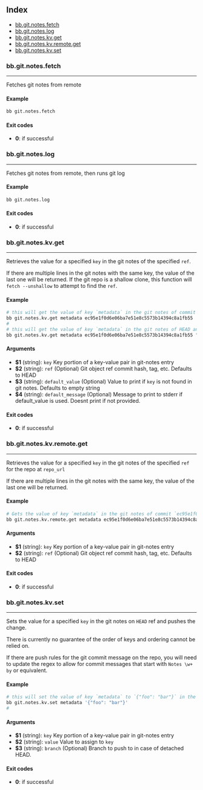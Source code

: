 ## Index

* [bb.git.notes.fetch](#bbgitnotesfetch)
* [bb.git.notes.log](#bbgitnoteslog)
* [bb.git.notes.kv.get](#bbgitnoteskvget)
* [bb.git.notes.kv.remote.get](#bbgitnoteskvremoteget)
* [bb.git.notes.kv.set](#bbgitnoteskvset)

### bb.git.notes.fetch

---
Fetches git notes from remote

#### Example

```bash
bb git.notes.fetch
```

#### Exit codes

* **0**: if successful

### bb.git.notes.log

---
Fetches git notes from remote, then runs git log

#### Example

```bash
bb git.notes.log
```

#### Exit codes

* **0**: if successful

### bb.git.notes.kv.get

---
Retrieves the value for a specified `key` in the git notes of the specified `ref`.

If there are multiple lines in the git notes with the same key, the value of the last one will be returned.  If the
git repo is a shallow clone, this function will `fetch --unshallow` to attempt to find the `ref`.

#### Example

```bash
# this will get the value of key `metadata` in the git notes of commit ec95e1f0d6e06ba7e51e8c5573b14394c8a1fb55
bb git.notes.kv.get metadata ec95e1f0d6e06ba7e51e8c5573b14394c8a1fb55
#
# this will get the value of key `metadata` in the git notes of HEAD and defaults to `{"foo":"bar"}` if not found
bb git.notes.kv.get metadata ec95e1f0d6e06ba7e51e8c5573b14394c8a1fb55 "{\"foo\":\"bar\"}"
```

#### Arguments

* **$1** (string): `key` Key portion of a key-value pair in git-notes entry
* **$2** (string): `ref` (Optional) Git object ref commit hash, tag, etc. Defaults to HEAD
* **$3** (string): `default_value` (Optional) Value to print if `key` is not found in git notes. Defaults to empty string
* **$4** (string): `default_message` (Optional) Message to print to stderr if default_value is used. Doesnt print if not provided.

#### Exit codes

* **0**: if successful

### bb.git.notes.kv.remote.get

---
Retrieves the value for a specified `key` in the git notes of the specified `ref` for the repo at `repo_url`

If there are multiple lines in the git notes with the same key, the value of the last one will be returned.

#### Example

```bash
# Gets the value of key `metadata` in the git notes of commit `ec95e1f0d6e06ba7e51e8c5573b14394c8a1fb55` for repo `https://github.com/scottTomaszewski/bashbox/`
bb git.notes.kv.remote.get metadata ec95e1f0d6e06ba7e51e8c5573b14394c8a1fb55 https://github.com/scottTomaszewski/bashbox/
```

#### Arguments

* **$1** (string): `key` Key portion of a key-value pair in git-notes entry
* **$2** (string): `ref` (Optional) Git object ref commit hash, tag, etc. Defaults to HEAD

#### Exit codes

* **0**: if successful

### bb.git.notes.kv.set

---
Sets the value for a specified `key` in the git notes on `HEAD` ref and pushes the change.

There is currently no guarantee of the order of keys and ordering cannot be relied on.

If there are push rules for the git commit message on the repo, you will need to update the
regex to allow for commit messages that start with `Notes \w+ by` or equivalent.

#### Example

```bash
# this will set the value of key `metadata` to `{"foo": "bar"}` in the git notes of `HEAD`
bb git.notes.kv.set metadata '{"foo": "bar"}'
#
```

#### Arguments

* **$1** (string): `key` Key portion of a key-value pair in git-notes entry
* **$2** (string): `value` Value to assign to `key`
* **$3** (string): `branch` (Optional) Branch to push to in case of detached HEAD.

#### Exit codes

* **0**: if successful

